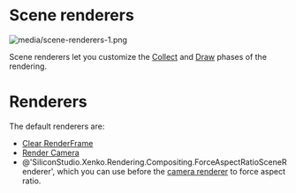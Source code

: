 # Scene renderers

![media/scene-renderers-1.png](media/scene-renderers-1.png) 

Scene renderers let you customize the [Collect](../render-pipeline/render-features.md#collect) and [Draw](../render-pipeline/render-features.md#draw) phases of the rendering.

# Renderers

The default renderers are:

- [Clear RenderFrame](clear-renderframe.md)
- [Render Camera](render-camera.md)
- @'SiliconStudio.Xenko.Rendering.Compositing.ForceAspectRatioSceneRenderer', which you can use before the [camera renderer](render-camera.md) to force aspect ratio.